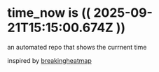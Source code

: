 # time_now is (( 2025-09-21T15:15:00.674Z ))

an automated repo that shows the currnent time

inspired by [breakingheatmap](https://github.com/breakingheatmap/breakingheatmap)